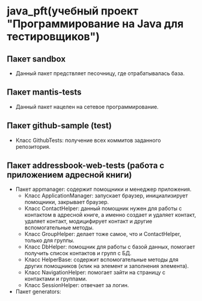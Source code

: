 # java_pft(учебный проект "Программирование на Java для тестировщиков")
## Пакет sandbox 
+ Данный пакет предствляет песочницу, где отрабатывалась база.
## Пакет mantis-tests
+ Данный пакет нацелен на сетевое программирование.
## Пакет github-sample (test)
+ Класс GithubTests: получение всех коммитов заданного репозитория.
## Пакет addressbook-web-tests (работа с приложением адресной книги)
+ Пакет appmanager: содержит помощники и менеджер приложения.
  + Класс ApplicationManager: запускает браузер, инициализирует помощники, закрывает браузер.
  + Класс ContactHelper: данный помощник нужен для работы с контактом в адресной книге, а именно создает и удаляет контакт, удаляет контакт, модицифирует контакт и другие вспомогательные методы.
  + Класс GroupHelper: делает тоже самое, что и ContactHelper, только для группы.
  + Класс DbHelper: помощник для работы с базой данных, помогает получить список контактов и групп с БД.
  + Класс HelperBase: содержит вспомогательные методы для других помощников (клик на элемент и заполнения элемента).
  + Класс NavigationHelper: помогает зайти на страницу с контактами и группами.
  + Класс SessionHelper: отвечает за логин.
+ Пакет generators:
